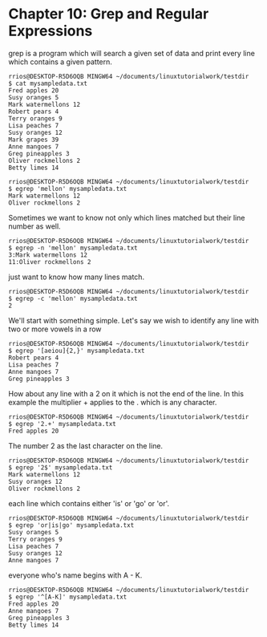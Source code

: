 # Chapter 10: Grep and Regular Expressions 

grep is a program which will search a given set of data and print every line which contains a given pattern.
```
rrios@DESKTOP-R5D6OQB MINGW64 ~/documents/linuxtutorialwork/testdir
$ cat mysampledata.txt
Fred apples 20
Susy oranges 5
Mark watermellons 12
Robert pears 4
Terry oranges 9
Lisa peaches 7
Susy oranges 12
Mark grapes 39
Anne mangoes 7
Greg pineapples 3
Oliver rockmellons 2
Betty limes 14

rrios@DESKTOP-R5D6OQB MINGW64 ~/documents/linuxtutorialwork/testdir
$ egrep 'mellon' mysampledata.txt
Mark watermellons 12
Oliver rockmellons 2
```

Sometimes we want to know not only which lines matched but their line number as well.
```
rrios@DESKTOP-R5D6OQB MINGW64 ~/documents/linuxtutorialwork/testdir
$ egrep -n 'mellon' mysampledata.txt
3:Mark watermellons 12
11:Oliver rockmellons 2
```

just want to know how many lines match.
```
rrios@DESKTOP-R5D6OQB MINGW64 ~/documents/linuxtutorialwork/testdir
$ egrep -c 'mellon' mysampledata.txt
2
```

We'll start with something simple. Let's say we wish to identify any line with two or more vowels in a row
```
rrios@DESKTOP-R5D6OQB MINGW64 ~/documents/linuxtutorialwork/testdir
$ egrep '[aeiou]{2,}' mysampledata.txt
Robert pears 4
Lisa peaches 7
Anne mangoes 7
Greg pineapples 3
```

How about any line with a 2 on it which is not the end of the line. In this example the multiplier + applies to the . which is any character.
```
rrios@DESKTOP-R5D6OQB MINGW64 ~/documents/linuxtutorialwork/testdir
$ egrep '2.+' mysampledata.txt
Fred apples 20
```

The number 2 as the last character on the line.
```
rrios@DESKTOP-R5D6OQB MINGW64 ~/documents/linuxtutorialwork/testdir
$ egrep '2$' mysampledata.txt
Mark watermellons 12
Susy oranges 12
Oliver rockmellons 2
```

each line which contains either 'is' or 'go' or 'or'. 
```
rrios@DESKTOP-R5D6OQB MINGW64 ~/documents/linuxtutorialwork/testdir
$ egrep 'or|is|go' mysampledata.txt
Susy oranges 5
Terry oranges 9
Lisa peaches 7
Susy oranges 12
Anne mangoes 7
```

 everyone who's name begins with A - K.
```
rrios@DESKTOP-R5D6OQB MINGW64 ~/documents/linuxtutorialwork/testdir
$ egrep '^[A-K]' mysampledata.txt
Fred apples 20
Anne mangoes 7
Greg pineapples 3
Betty limes 14
```
